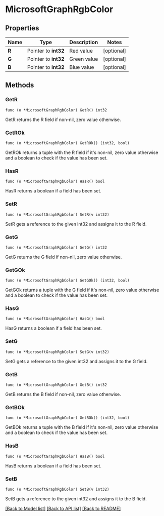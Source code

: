 # MicrosoftGraphRgbColor

## Properties

Name | Type | Description | Notes
------------ | ------------- | ------------- | -------------
**R** | Pointer to **int32** | Red value | [optional] 
**G** | Pointer to **int32** | Green value | [optional] 
**B** | Pointer to **int32** | Blue value | [optional] 

## Methods

### GetR

`func (o *MicrosoftGraphRgbColor) GetR() int32`

GetR returns the R field if non-nil, zero value otherwise.

### GetROk

`func (o *MicrosoftGraphRgbColor) GetROk() (int32, bool)`

GetROk returns a tuple with the R field if it's non-nil, zero value otherwise
and a boolean to check if the value has been set.

### HasR

`func (o *MicrosoftGraphRgbColor) HasR() bool`

HasR returns a boolean if a field has been set.

### SetR

`func (o *MicrosoftGraphRgbColor) SetR(v int32)`

SetR gets a reference to the given int32 and assigns it to the R field.

### GetG

`func (o *MicrosoftGraphRgbColor) GetG() int32`

GetG returns the G field if non-nil, zero value otherwise.

### GetGOk

`func (o *MicrosoftGraphRgbColor) GetGOk() (int32, bool)`

GetGOk returns a tuple with the G field if it's non-nil, zero value otherwise
and a boolean to check if the value has been set.

### HasG

`func (o *MicrosoftGraphRgbColor) HasG() bool`

HasG returns a boolean if a field has been set.

### SetG

`func (o *MicrosoftGraphRgbColor) SetG(v int32)`

SetG gets a reference to the given int32 and assigns it to the G field.

### GetB

`func (o *MicrosoftGraphRgbColor) GetB() int32`

GetB returns the B field if non-nil, zero value otherwise.

### GetBOk

`func (o *MicrosoftGraphRgbColor) GetBOk() (int32, bool)`

GetBOk returns a tuple with the B field if it's non-nil, zero value otherwise
and a boolean to check if the value has been set.

### HasB

`func (o *MicrosoftGraphRgbColor) HasB() bool`

HasB returns a boolean if a field has been set.

### SetB

`func (o *MicrosoftGraphRgbColor) SetB(v int32)`

SetB gets a reference to the given int32 and assigns it to the B field.


[[Back to Model list]](../README.md#documentation-for-models) [[Back to API list]](../README.md#documentation-for-api-endpoints) [[Back to README]](../README.md)


